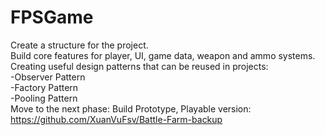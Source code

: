 <h1 class="code-line" data-line-start=0 data-line-end=1 ><a id="FPSGame_0"></a>FPSGame</h1>
<p class="has-line-data" data-line-start="1" data-line-end="8">Create a structure for the project.<br>
Build core features for player, UI, game data, weapon and ammo systems.<br>
Creating useful design patterns that can be reused in projects: <br>
  -Observer Pattern<br>
  -Factory Pattern<br>
  -Pooling Pattern<br>
Move to the next phase: Build Prototype, Playable version: <a href="https://github.com/XuanVuFsv/Battle-Farm-backup">https://github.com/XuanVuFsv/Battle-Farm-backup</a></p>
